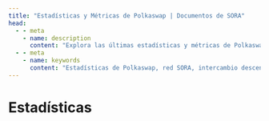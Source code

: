 ```yaml
---
title: "Estadísticas y Métricas de Polkaswap | Documentos de SORA"
head:
  - - meta
    - name: description
      content: "Explora las últimas estadísticas y métricas de Polkaswap, el intercambio descentralizado en la red de SORA. Descubre datos clave como los volúmenes de comercio, niveles de liquidez, gráficos de precios y otras métricas perspicaces que proporcionan una visión completa de la actividad y el rendimiento de Polkaswap."
  - - meta
    - name: keywords
      content: "Estadísticas de Polkaswap, red SORA, intercambio descentralizado, volúmenes de comercio, niveles de liquidez, gráficos de precios, métricas"
---
```


# Estadísticas

<!-- @include: /snippets/statistics-polkaswap.md -->
